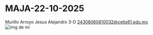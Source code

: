 # MAJA-22-10-2025
Murillo Arroyo Jesus Alejandro
3-D
24308060610032@cetis61.edu.mx
![img de mi](https://github.com/user-attachments/assets/fc255a41-bed6-4871-88cc-df11a559a54b)
